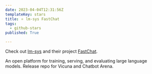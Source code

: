 ```yaml
---
date: 2023-04-04T12:31:56Z
templateKey: stars
title: ⭐ lm-sys FastChat
tags:
  - github-stars
published: True

---
```


Check out [lm-sys](https://github.com/lm-sys) and their project [FastChat](https://github.com/lm-sys/FastChat).

An open platform for training, serving, and evaluating large language models. Release repo for Vicuna and Chatbot Arena.
